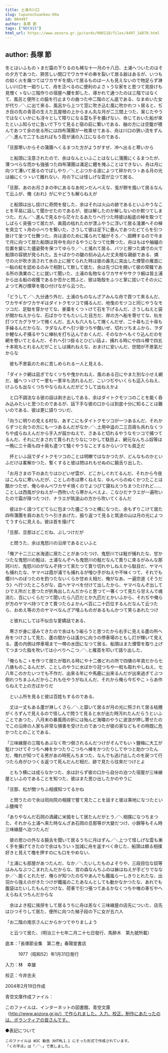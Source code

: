 ```yaml
---
title: 土浦の川口
slug: tupunochuankou-09a
id: 004497
author: 長塚 節
tags: ["NDC915"]
html_url: https://www.aozora.gr.jp/cards/000118/files/4497_14870.html
---
```


## author: 長塚 節

冬とはいふものゝまだ霜の下りるのも稀な十一月の十八日、土浦へついたのはその夕方であつた、狹苦しい間口でワカサギの串を裂いて居る爺はあるが、いつもの如く火を煽つてはワカサギを燒いて居るものは一人も見えないので物足らず淋しい川口を一廻りして、舟を泛べるのに便利のよさゝうな家をと思つて見掛けも見憎くゝない三階作りの宿屋へ腰を卸した、導かれて通つたのは三階ではなくて、風呂と便所との脇を行止まりの曲つた中二階のどん底である、なまめいた女が代り／＼に出て來る、風呂から上つて窓に吹き込む風に吹かれつゝ居ると、ぢき目の先の青苔の生えた瓦屋根の上からまん丸な月が二三間上つた、案じたやうではなくいかにも冴々として障りになる雲も手を擴げない、命じておいた船が來たといふ知らせに急いで下りて見ると宿の前に繋いである、舳の方には空籠が積んであつて余の坐る所には四布蒲團が一枚乘せてある、舟は川口の狹い流をずん／＼進んで二丁も出ればもう霞が浦の入江になるのである、

「旦那寒いからその蒲團へくるまつた方がようがすぜ、冲へ出ると寒いから

　と船頭に注意されたので、余はなんといふことはなしに蒲團にくるまつたが、薄つぺらな而かも強張つた四布蒲團は滿足に體を掩ふことはできない、舟は月に向つて漕いて居るのでばしやり／＼とぶつかる波によつて碎かれつゝある月の光は舳にくつゝいて離れない、月の下には怪しげな雲が立つて居る、

「旦那、あのお月さまの中にあるなあ何ンだんべえな、兎が餅を搗いて居るなんて云ふが、俺《おれ》がにやどうも解らねえが

　と船頭は出し拔けに奇問を發した、余はそれは火山の跡であるといふやうなことを平易に話して聞かせたのであるが、彼は解したのか解しないのか默つてしまつた、だん／＼進んで見るから茫々たるあたりへ行つた時彼は船底の棹を取つてしばらく突張つて居たが、眞菰の枯れたのが漂ふやうに浮いて居る淺瀬へその棹を突立てゝ舟の小べりを繋いた、さうして彼は足下に疊んであつたどてらを引つ掛けて坐つて仕舞つた、舟は波のために搖られて舳がそろ／＼廻轉するので今まで月に向つて居た船頭は背中を向けるやうになつて仕舞つた、舟はもはや舳艫の位置を變じた儘姿勢を保つてゆらり／＼と搖れて居る、バツと擦つた燐寸の火で船頭の容貌が見られた。五十ばかりの皺の刻み込んだ丈夫相な親爺である、燐寸の火が吹き消されて水の上に捨てられた時は彼の鼻先に突出した煙管の雁首に一點の紅を認めるのみで相對して默して居た、余は先づ口を開いて彼の常職である所の漁業のことに就いて聞いた、土浦の名物なるワカサギやサクラ蝦は皆土浦から出る船の收獲であるか否かと問ふと、彼は吸殼をふつと掌に拔いてその火によつて再び煙草を吸ひ付けながら云つた、

「どうして／＼九分通り外だ、土浦のものなんざアみんな舟で買つて來るんだ、ワカサギかワカサギはダイトクモツコで捕るんだ、地曳のモツコと同じやうなモツコだ、足駄を穿かせてな、麥藁をくつゝけて石を下げるんだ、さうしねえと袋が開かねえからな、石ばかりでもたいした目方だ、岸の方へ船を寄せてな、杭を打つてカグラサンで捲くんだ、五人も六人もして捲くんだぜ、二十尋も三十尋も手繰るんだからな、ヲダなんぞへ引ツ掛つちや酷いぜ、切れツちまふから、ヲダか鯉なんぞ捕るやうに棒杭を打ち込んでおくんだ、そのなかへもぐり込んだのを網を卷いてとるんだ、それへ引つ掛るとひどい話よ、捕れる時にや四斗樽で四五十本宛もとれるんだがことしは捕れねえな、おまけに安いんだ、世間が不景氣だからな

　彼も不景氣のために苦しめられる一人と見える、

「ダイトク網は凪ぎでなくツちや曳かれねえ、風のある日にやまた別な小せえ網だ、艫へつゝけて一里も一里半も流れるんだ、こいつぢやいくらも這入らねえ、けふらも出なくつちやならねえんだがどうして出ねえかよ

　と口不調法なる彼の話は剥き出しである、余はダイトクモツコのことを能く呑み込みたいと思つたのであるが、話下手な彼の口からは到底十分に知ることは難いのである、彼は更に語りついだ、

「向うに明りの見える村な、あすこにもダイトクモツコが一つあるんだ、それからずつと向うの方にも一つあるんだがなか／＼土用中澁の二三百兩も呉れなくつちや成らねえんだから手入が屆かねえで、さあると切れるやうなモツコで捕つてるんだ、それにだまされて賣られたりなにつかして駄目よ、網元なんちふ奴等は一晩に三十兩も四十兩も遣つて騷ぐやうなことするからいつでも貧乏だ

　抔といふ話でダイトクモツコのことは明瞭ではなかつたが、どんなものかといふだけは畧解かつた、暫くすると彼は問はれもせぬのに饒舌り出した、

「お月さまの下のあたりはひどいぜ雲が、どこかしぐれてるんだ、それから今夜はこんなに寒いんだが、ことしの冬は寒くねえな、ゆんべらのぬくかつたことは酷かつたぜ、俺らゆんべワカサギ燒くのでよつぴて寢ねえつちまつたけれど……ことしは西風が少ねえが一西吹いたら寒かんべえよ、こなひだナラエが一遍吹いたので霜が降つたつけ、ナラエが筑波山の方から吹いてくるんだ

　彼はかく語つてどてらに包まつた儘ごろつと横になつた、余もずりこけて居た四布蒲團を肩のあたりへ引きあげた、振り返つて見ると筑波の山は月の光によつてうすらに見える。彼は首を擡げて

「旦那、旦那はどこだね、ぶしつけだが

　と問うた、余は鬼怒川の沿岸であるといふと

「俺ア十二三に水海道に居たことがあつたつけ、鬼怒川では鮭が捕れたな、甘かつたな鬼怒川の鮭は、土浦なんぞへも鬼怒川の鮭だなんて賣りに來るがみんな那珂川だ、鬼怒川のがなんぞ持つて來たつて賣り切れやしねえから駄目だ、ヤマベも捕れたな、ヤマベは霞が浦でも捕れるが喰ひ手がねえや不味くつて、それでも櫻川へのぼつたのを釣つたないくらか甘めえ相だ、俺がなあ、一遍宗道《そうだう》へ行つたところがな、皿へヤマベを付けて出したから、ヤマベなんぞ出してひでえ所だと思つたが折角出したんだからと思つて一箸くつて見たら甘えんで魂消た、百にいくらだつて聞いたら八匹だとか九匹だとかいふから、それぢや俺らが方のヤマベ持つてきて賣つたらよかんべ百に二十匹位するんだなんて云つたら、おめえ等の方のヤマベなんざア喰ふものがあるもんかつて笑らあれたつけ

　と彼れにしては不似合な愛嬌話である、

　寒さが身に浸みてきたので余はもう皈らうと思つたから右手に見える蘆の所へ舟をつけさして見た、蘆の間からは遙かに向うの停車場のともし灯が輝いて見える、蘆の内側は停車場まで一帶の水田になつて居る、船頭はまた煙管を取り上げてつまつた脂を吹いては小べりへこつ／＼と雁首を叩いて語り出した、

「俺らもこゝを作つて居たが取れる時にや十二俵どれの所で四俵の年貢だから七八俵ものこるんだが、ことしのやうに水ばかり冠つちや一粒も取れやしねえ、七八年このかたいつでも不作だ、出來る年にや馬鹿に出來るんだが出來過ぎてぶつ倒れつちまふんだからこれも仕やうがねえんだ、それから俺ら今ぢやこゝらあ作らねえで上の方ばかりだ

　といふ所を見ると彼は百姓もするのである、

　丈は一丈もある蘆が淋しくさら／＼と靡いて居るが月の光に照されて居る枯穗がくろずんで見えるので怪しんで問うて見ると水が出た時汚れたんだらうといふことであつた、八月末の暴風雨の折には殆んど海嘯のやうに波浪が押し寄せたのでこの沿岸の人家も非常な損害を受けたのであつたが彼の家などもその時既に危かつたとのことである、

「三味線屋の三階もあぶなく吹つ倒されるんだつけがそんでもいゝ鹽梅に大工が駈けつけてそつちへ棒をかつたりこつちへ棒をかつたりしてやつと助かつたんだ、俺れが知つてる男があの時死んちまつた、なんでも逃げ出したのを戻つて行つたら舟がひつくる返つて死んだんだ相だ、跡で見たら往來だつけとよ

　ともう横には成らなかつた、余は計らず彼の口から自分の泊つた宿屋が三味線屋といふのであることを知つた、彼はまた思ひ出したかのやうに

「旦那、松が關ツちふ相撲知つてるかね

　と問うたので余は囘向院の相撲で嘗て見たことを話すと彼は乘地になつたといふ鹽梅で

「ありやなんだ石岡の酒藏に米搗をして居たんだがとう／＼相撲になつちまつた、それから土浦へ來た時なんざあ石岡の旦那等が大變だつけ、小錦等もそん時三味線屋へ泊つたんだ

　彼の思ひの外なる饒舌を聞いて居るうちに月はずん／＼上つて怪しげな雲も漸く手を擴げてきたので余はもういゝ加減に舟を返すべく命じた、船頭は頗る相撲好きと見えて櫓を押すのにも口をやめない、

「土浦にも部屋があつたんだ、なか／＼たいしたものよそりや、三段目位な奴等はみんなぶつこまれたんだからな、宮の森なんちふのは躰はねえが手どりでななか／＼能くとれたぜ、俺らが知つたのぢやあんでも鐵嵐ら一しきりとれたな、出羽から強えのがきたつけが鐵嵐のこたあなんとしても動かなかつたな、あれでも腹袋はたいしたもんだつけな、荷車で引つ張つてあるかなくつちや唯の車ぢやへえらねえつちんだからな

　余はよき程に挨拶をして居るうちに舟は恙なく三味線屋の店先についた、店先はひつそりして居た、便所に向つた梯子段の下に女が五六人

「お二階の南京さんにからかつてやりましよう

　と云つて居た、（明治三十七年二月二十七日發行、馬醉木　第九號所載）













底本：「長塚節全集　第二巻」春陽堂書店


　　　1977（昭和52）年1月31日発行

入力：林　幸雄

校正：今井忠夫

2004年2月19日作成

青空文庫作成ファイル：

このファイルは、インターネットの図書館、青空文庫（http://www.aozora.gr.jp/）で作られました。入力、校正、制作にあたったのは、ボランティアの皆さんです。











●表記について


	このファイルは W3C 勧告 XHTML1.1 にそった形式で作成されています。
	「くの字点」は「／＼」で表しました。
